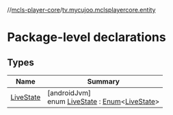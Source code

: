 //[mcls-player-core](../../index.md)/[tv.mycujoo.mclsplayercore.entity](index.md)

# Package-level declarations

## Types

| Name | Summary |
|---|---|
| [LiveState](-live-state/index.md) | [androidJvm]<br>enum [LiveState](-live-state/index.md) : [Enum](https://kotlinlang.org/api/latest/jvm/stdlib/kotlin/-enum/index.html)&lt;[LiveState](-live-state/index.md)&gt; |

